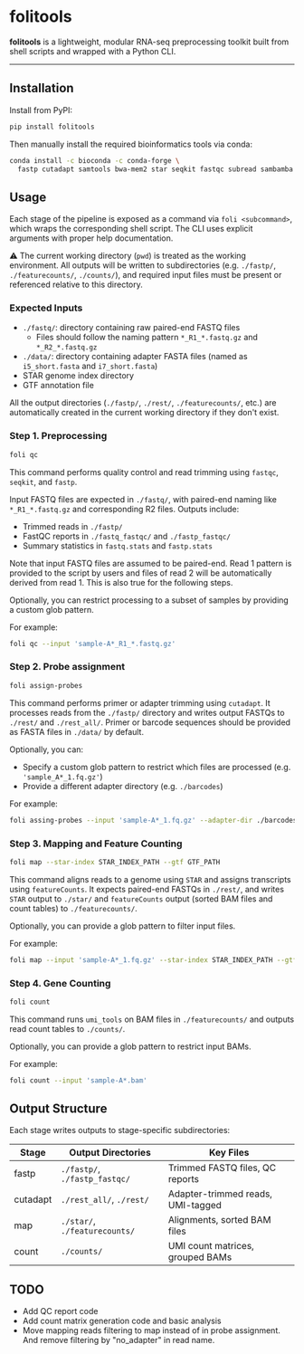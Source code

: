 # folitools

**folitools** is a lightweight, modular RNA-seq preprocessing toolkit built from shell scripts and wrapped with a Python CLI.

---

## Installation

Install from PyPI:

```bash
pip install folitools
```

Then manually install the required bioinformatics tools via conda:

```bash
conda install -c bioconda -c conda-forge \
  fastp cutadapt samtools bwa-mem2 star seqkit fastqc subread sambamba pigz
```

## Usage

Each stage of the pipeline is exposed as a command via `foli <subcommand>`, which wraps the corresponding shell script. The CLI uses explicit arguments with proper help documentation.

⚠️ The current working directory (`pwd`) is treated as the working environment. All outputs will be written to subdirectories (e.g. `./fastp/`, `./featurecounts/`, `./counts/`), and required input files must be present or referenced relative to this directory.

### Expected Inputs

- `./fastq/`: directory containing raw paired-end FASTQ files
  - Files should follow the naming pattern `*_R1_*.fastq.gz` and `*_R2_*.fastq.gz`
- `./data/`: directory containing adapter FASTA files (named as `i5_short.fasta` and `i7_short.fasta`)
- STAR genome index directory
- GTF annotation file

All the output directories (`./fastp/`, `./rest/`, `./featurecounts/`, etc.) are automatically created in the current working directory if they don't exist.

### Step 1. Preprocessing

```bash
foli qc
```

This command performs quality control and read trimming using `fastqc`, `seqkit`, and `fastp`.

Input FASTQ files are expected in `./fastq/`, with paired-end naming like `*_R1_*.fastq.gz` and corresponding R2 files.
Outputs include:
- Trimmed reads in `./fastp/`
- FastQC reports in `./fastq_fastqc/` and `./fastp_fastqc/`
- Summary statistics in `fastq.stats` and `fastp.stats`

Note that input FASTQ files are assumed to be paired-end. Read 1 pattern is provided to the script by users and files of read 2 will be automatically derived from read 1. This is also true for the following steps.

Optionally, you can restrict processing to a subset of samples by providing a custom glob pattern.

For example:
```bash
foli qc --input 'sample-A*_R1_*.fastq.gz'
```

### Step 2. Probe assignment

```bash
foli assign-probes
```

This command performs primer or adapter trimming using `cutadapt`. It processes reads from the `./fastp/` directory and writes output FASTQs to `./rest/` and `./rest_all/`. Primer or barcode sequences should be provided as FASTA files in `./data/` by default.

Optionally, you can:
- Specify a custom glob pattern to restrict which files are processed (e.g. `'sample_A*_1.fq.gz'`)
- Provide a different adapter directory (e.g. `./barcodes`)

For example:
```bash
foli assing-probes --input 'sample-A*_1.fq.gz' --adapter-dir ./barcodes --threads 8
```

### Step 3. Mapping and Feature Counting

```bash
foli map --star-index STAR_INDEX_PATH --gtf GTF_PATH
```

This command aligns reads to a genome using `STAR` and assigns transcripts using `featureCounts`. It expects paired-end FASTQs in `./rest/`, and writes `STAR` output to `./star/` and `featureCounts` output (sorted BAM files and count tables) to `./featurecounts/`.

Optionally, you can provide a glob pattern to filter input files.

For example:
```bash
foli map --input 'sample-A*_1.fq.gz' --star-index STAR_INDEX_PATH --gtf GTF_PATH
```

### Step 4. Gene Counting

```bash
foli count
```

This command runs `umi_tools` on BAM files in `./featurecounts/` and outputs read count tables to `./counts/`.

Optionally, you can provide a glob pattern to restrict input BAMs.

For example:
```bash
foli count --input 'sample-A*.bam'
```

## Output Structure

Each stage writes outputs to stage-specific subdirectories:

| Stage      | Output Directories                    | Key Files |
|------------|---------------------------------------|-----------|
| fastp      | `./fastp/`, `./fastp_fastqc/`        | Trimmed FASTQ files, QC reports |
| cutadapt   | `./rest_all/`, `./rest/`             | Adapter-trimmed reads, UMI-tagged |
| map        | `./star/`, `./featurecounts/`        | Alignments, sorted BAM files |
| count      | `./counts/`                          | UMI count matrices, grouped BAMs |


## TODO

- Add QC report code
- Add count matrix generation code and basic analysis
- Move mapping reads filtering to map instead of in probe assignment. And remove filtering by "no_adapter" in read name.